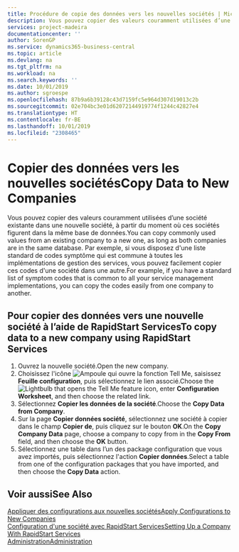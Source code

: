```yaml
---
title: Procédure de copie des données vers les nouvelles sociétés | Microsoft Docs
description: Vous pouvez copier des valeurs couramment utilisées d’une société existante dans une nouvelle société, à partir du moment où ces sociétés figurent dans la même base de données. Par exemple, si vous disposez d'une liste standard de codes symptôme qui est commune à toutes les implémentations de gestion des services, vous pouvez facilement copier ces codes d'une société dans une autre.
services: project-madeira
documentationcenter: ''
author: SorenGP
ms.service: dynamics365-business-central
ms.topic: article
ms.devlang: na
ms.tgt_pltfrm: na
ms.workload: na
ms.search.keywords: ''
ms.date: 10/01/2019
ms.author: sgroespe
ms.openlocfilehash: 87b9a6b39128c43d7159fc5e964d307d19013c2b
ms.sourcegitcommit: 02e704bc3e01d62072144919774f1244c42827e4
ms.translationtype: HT
ms.contentlocale: fr-BE
ms.lasthandoff: 10/01/2019
ms.locfileid: "2308465"
---
```

# <a name="copy-data-to-new-companies"></a><span data-ttu-id="b6add-104">Copier des données vers les nouvelles sociétés</span><span class="sxs-lookup"><span data-stu-id="b6add-104">Copy Data to New Companies</span></span>
<span data-ttu-id="b6add-105">Vous pouvez copier des valeurs couramment utilisées d’une société existante dans une nouvelle société, à partir du moment où ces sociétés figurent dans la même base de données.</span><span class="sxs-lookup"><span data-stu-id="b6add-105">You can copy commonly used values from an existing company to a new one, as long as both companies are in the same database.</span></span> <span data-ttu-id="b6add-106">Par exemple, si vous disposez d'une liste standard de codes symptôme qui est commune à toutes les implémentations de gestion des services, vous pouvez facilement copier ces codes d'une société dans une autre.</span><span class="sxs-lookup"><span data-stu-id="b6add-106">For example, if you have a standard list of symptom codes that is common to all your service management implementations, you can copy the codes easily from one company to another.</span></span>  

## <a name="to-copy-data-to-a-new-company-using-rapidstart-services"></a><span data-ttu-id="b6add-107">Pour copier des données vers une nouvelle société à l’aide de RapidStart Services</span><span class="sxs-lookup"><span data-stu-id="b6add-107">To copy data to a new company using RapidStart Services</span></span>  
1. <span data-ttu-id="b6add-108">Ouvrez la nouvelle société.</span><span class="sxs-lookup"><span data-stu-id="b6add-108">Open the new company.</span></span>  
2. <span data-ttu-id="b6add-109">Choisissez l'icône ![Ampoule qui ouvre la fonction Tell Me](media/ui-search/search_small.png "Dites-moi ce que vous voulez faire"), saisissez **Feuille configuration**, puis sélectionnez le lien associé.</span><span class="sxs-lookup"><span data-stu-id="b6add-109">Choose the ![Lightbulb that opens the Tell Me feature](media/ui-search/search_small.png "Tell me what you want to do") icon, enter **Configuration Worksheet**, and then choose the related link.</span></span>  
3. <span data-ttu-id="b6add-110">Sélectionnez **Copier les données de la société**.</span><span class="sxs-lookup"><span data-stu-id="b6add-110">Choose the **Copy Data from Company**.</span></span>  
4. <span data-ttu-id="b6add-111">Sur la page **Copier données société**, sélectionnez une société à copier dans le champ **Copier de**, puis cliquez sur le bouton **OK**.</span><span class="sxs-lookup"><span data-stu-id="b6add-111">On the **Copy Company Data** page, choose a company to copy from in the **Copy From** field, and then choose the **OK** button.</span></span>  
5. <span data-ttu-id="b6add-112">Sélectionnez une table dans l’un des package configuration que vous avez importés, puis sélectionnez l'action **Copier données**.</span><span class="sxs-lookup"><span data-stu-id="b6add-112">Select a table from one of the configuration packages that you have imported, and then choose the **Copy Data** action.</span></span>

## <a name="see-also"></a><span data-ttu-id="b6add-113">Voir aussi</span><span class="sxs-lookup"><span data-stu-id="b6add-113">See Also</span></span>
[<span data-ttu-id="b6add-114">Appliquer des configurations aux nouvelles sociétés</span><span class="sxs-lookup"><span data-stu-id="b6add-114">Apply Configurations to New Companies</span></span>](admin-apply-configuration-to-new-companies.md)  
[<span data-ttu-id="b6add-115">Configuration d'une société avec RapidStart Services</span><span class="sxs-lookup"><span data-stu-id="b6add-115">Setting Up a Company With RapidStart Services</span></span>](admin-set-up-a-company-with-rapidstart.md)  
[<span data-ttu-id="b6add-116">Administration</span><span class="sxs-lookup"><span data-stu-id="b6add-116">Administration</span></span>](admin-setup-and-administration.md)
